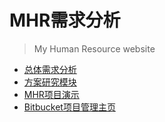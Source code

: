 # MHR需求分析
> My Human Resource website

* [总体需求分析](general_requirement.md)
* [方案研究模块](proposal_requirement.md)
* [MHR项目演示](http://123.207.161.77)
* [Bitbucket项目管理主页](https://bitbucket.org/apanhr/mhr)
